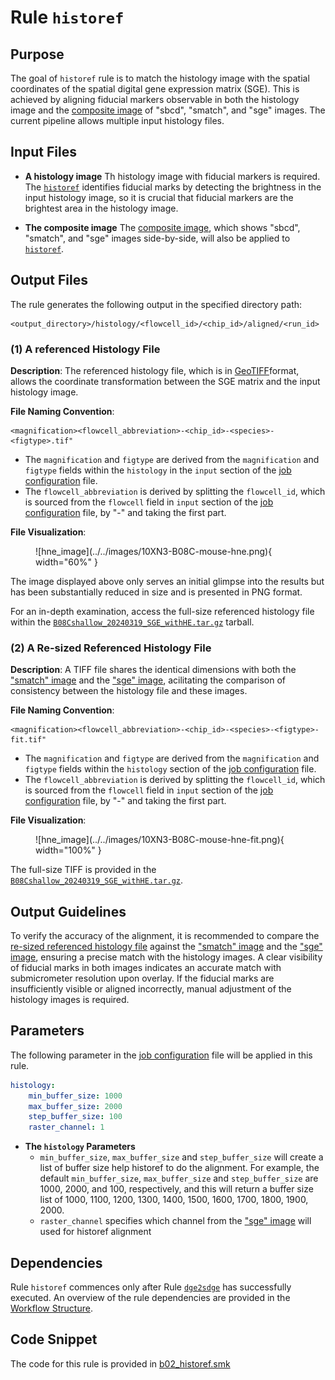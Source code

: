 # Rule `historef`

## Purpose
The goal of `historef` rule is to match the histology image with the spatial coordinates of the spatial digital gene expression matrix (SGE). This is achieved by aligning fiducial markers observable in both the histology image and the [composite image](./align.md#3-a-comprehensive-view-of-sbcd-smatch-and-sge-images) of "sbcd", "smatch", and "sge" images. The current pipeline allows multiple input histology files.

## Input Files

* **A histology image**
Th histology image with fiducial markers is required. The [`historef`](https://github.com/seqscope/historef) identifies fiducial marks by detecting the brightness in the input histology image, so it is crucial that fiducial markers are the brightest area in the histology image.

* **The composite image**
The [composite image](./align.md#3-a-comprehensive-view-of-sbcd-smatch-and-sge-images), which shows "sbcd", "smatch", and "sge" images side-by-side, will also be applied to [`historef`](https://github.com/seqscope/historef).

## Output Files
The rule generates the following output in the specified directory path:
```
<output_directory>/histology/<flowcell_id>/<chip_id>/aligned/<run_id>
```

### (1) A referenced Histology File
**Description**:
The referenced histology file, which is in [GeoTIFF](https://en.wikipedia.org/wiki/GeoTIFF)format, allows the coordinate transformation between the SGE matrix and the input histology image.

**File Naming Convention**:

```
<magnification><flowcell_abbreviation>-<chip_id>-<species>-<figtype>.tif"
```

 * The `magnification` and `figtype` are derived from the `magnification` and `figtype` fields within the `histology` in the `input` section of the [job configuration](../../basic_usage/job_config.md) file.
 * The `flowcell_abbreviation` is derived by splitting the `flowcell_id`, which is sourced from the `flowcell` field in `input` section of the [job configuration](../../basic_usage/job_config.md) file, by "-" and taking the first part.

**File Visualization**:
<figure markdown="span">
![hne_image](../../images/10XN3-B08C-mouse-hne.png){ width="60%" }
</figure>

The image displayed above only serves an initial glimpse into the results but has been substantially reduced in size and is presented in PNG format.

For an in-depth examination, access the full-size referenced histology file within the [`B08Cshallow_20240319_SGE_withHE.tar.gz`](https://doi.org/10.5281/zenodo.10841778) tarball.


### (2) A Re-sized Referenced Histology File
**Description**:
A TIFF file shares the identical dimensions with both the ["smatch" image](./smatch.md#2-a-smatch-image) and the ["sge" image](./sdge_visual.md#output-files), acilitating the comparison of consistency between the histology file and these images.

**File Naming Convention**:

```
<magnification><flowcell_abbreviation>-<chip_id>-<species>-<figtype>-fit.tif"
```

 * The `magnification` and `figtype` are derived from the `magnification` and `figtype` fields within the `histology` section of the [job configuration](../../basic_usage/job_config.md) file.
 * The `flowcell_abbreviation` is derived by splitting the `flowcell_id`, which is sourced from the `flowcell` field in `input` section of the [job configuration](../../basic_usage/job_config.md) file, by "-" and taking the first part.

**File Visualization**:
<figure markdown="span">
![hne_image](../../images/10XN3-B08C-mouse-hne-fit.png){ width="100%" }
</figure>

The full-size TIFF is provided in the [`B08Cshallow_20240319_SGE_withHE.tar.gz`](https://doi.org/10.5281/zenodo.10841778).

## Output Guidelines
To verify the accuracy of the alignment, it is recommended to compare the [re-sized referenced histology file](#2-a-re-sized-referenced-histology-file) against the ["smatch" image](./smatch.md#2-a-smatch-image) and the ["sge" image](./sdge_visual.md#output-files), ensuring a precise match with the histology images. A clear visibility of fiducial marks in both images indicates an accurate match with submicrometer resolution upon overlay. If the fiducial marks are insufficiently visible or aligned incorrectly, manual adjustment of the histology images is required.

## Parameters

The following parameter in the [job configuration](../../basic_usage/job_config.md) file will be applied in this rule.

```yaml
histology:
    min_buffer_size: 1000   
    max_buffer_size: 2000
    step_buffer_size: 100
    raster_channel: 1      
```

* **The `histology` Parameters**
    * `min_buffer_size`, `max_buffer_size` and `step_buffer_size` will create a list of buffer size help historef to do the alignment. For example, the default `min_buffer_size`, `max_buffer_size` and `step_buffer_size` are 1000, 2000, and 100, respectively, and this will return a buffer size list of 1000, 1100, 1200, 1300, 1400, 1500, 1600, 1700, 1800, 1900, 2000.
    * `raster_channel` specifies which channel from the ["sge" image](./sdge_visual.md#output-files) will used for historef alignment

## Dependencies
Rule `historef` commences only after Rule [`dge2sdge`](./dge2sdge.md) has successfully executed. An overview of the rule dependencies are provided in the [Workflow Structure](../../home/workflow_structure.md).

## Code Snippet
The code for this rule is provided in [b02_historef.smk](https://github.com/seqscope/NovaScope/blob/main/rules/b02_historef.smk)
